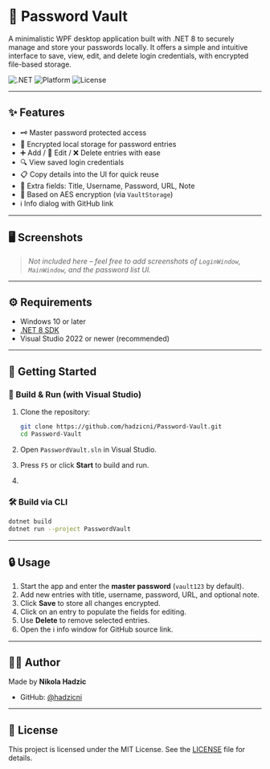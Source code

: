 # 🔐 Password Vault

A minimalistic WPF desktop application built with .NET 8 to securely manage and store your passwords locally. It offers a simple and intuitive interface to save, view, edit, and delete login credentials, with encrypted file-based storage.

![.NET](https://img.shields.io/badge/.NET-8.0-blueviolet?logo=dotnet)
![Platform](https://img.shields.io/badge/platform-Windows-lightgrey)
![License](https://img.shields.io/badge/license-MIT-green)

---

## ✨ Features

- 🗝️ Master password protected access
- 💾 Encrypted local storage for password entries
- ➕ Add / 📝 Edit / ❌ Delete entries with ease
- 🔍 View saved login credentials
- 📋 Copy details into the UI for quick reuse
- 🪪 Extra fields: Title, Username, Password, URL, Note
- 🔐 Based on AES encryption (via `VaultStorage`)
- ℹ️ Info dialog with GitHub link

---
## 🖥️ Screenshots

> _Not included here – feel free to add screenshots of `LoginWindow`, `MainWindow`, and the password list UI._

---

## ⚙️ Requirements

- Windows 10 or later
- [.NET 8 SDK](https://dotnet.microsoft.com/en-us/download/dotnet/8.0)
- Visual Studio 2022 or newer (recommended)

---

## 🚀 Getting Started

### 🔧 Build & Run (with Visual Studio)

1. Clone the repository:
   ```bash
   git clone https://github.com/hadzicni/Password-Vault.git
   cd Password-Vault
   ```

2. Open `PasswordVault.sln` in Visual Studio.

3. Press `F5` or click **Start** to build and run.
4. 
### 🛠️ Build via CLI

```bash
dotnet build
dotnet run --project PasswordVault
```

---

## 🔒 Usage

1. Start the app and enter the **master password** (`vault123` by default).
2. Add new entries with title, username, password, URL, and optional note.
3. Click **Save** to store all changes encrypted.
4. Click on an entry to populate the fields for editing.
5. Use **Delete** to remove selected entries.
6. Open the ℹ️ info window for GitHub source link.

---

## 👨‍💻 Author

Made by **Nikola Hadzic**

- GitHub: [@hadzicni](https://github.com/hadzicni)

---

## 📄 License

This project is licensed under the MIT License. See the [LICENSE](./LICENSE) file for details.
